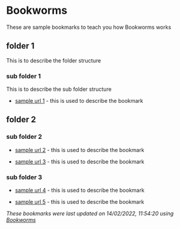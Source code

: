 # Bookworms

These are sample bookmarks to teach you how Bookworms works


## folder 1

This is to describe the folder structure


### sub folder 1

This is to describe the sub folder structure

* [sample url 1](https://www.mywebsite.com) - this is used to describe the bookmark


## folder 2


### sub folder 2

* [sample url 2](https://www.mywebsite.com) - this is used to describe the bookmark

* [sample url 3](https://www.mywebsite.com) - this is used to describe the bookmark


### sub folder 3

* [sample url 4](https://www.mywebsite.com) - this is used to describe the bookmark

* [sample url 5](https://www.mywebsite.com) - this is used to describe the bookmark

_These bookmarks were last updated on 14/02/2022, 11:54:20 using [Bookworms](https://github.com/thearegee/bookworms)_
